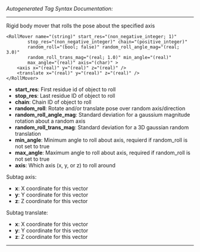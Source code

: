 _Autogenerated Tag Syntax Documentation:_

---
Rigid body mover that rolls the pose about the specified axis

```
<RollMover name="(string)" start_res="(non_negative_integer; 1)"
        stop_res="(non_negative_integer)" chain="(positive_integer)"
        random_roll="(bool; false)" random_roll_angle_mag="(real; 3.0)"
        random_roll_trans_mag="(real; 1.0)" min_angle="(real)"
        max_angle="(real)" axis="(char)" >
    <axis x="(real)" y="(real)" z="(real)" />
    <translate x="(real)" y="(real)" z="(real)" />
</RollMover>
```

-   **start_res**: First residue id of object to roll
-   **stop_res**: Last residue ID of object to roll
-   **chain**: Chain ID of object to roll
-   **random_roll**: Rotate and/or translate pose over random axis/direction
-   **random_roll_angle_mag**: Standard deviation for a gaussium magnitude rotation about a random axis
-   **random_roll_trans_mag**: Standard deviation for a 3D gaussian random translation
-   **min_angle**: Minimum angle to roll about axis, requierd if random_roll is not set to true
-   **max_angle**: Maximum angle to roll about axis, required if random_roll is not set to true
-   **axis**: Which axis (x, y, or z) to roll around


Subtag axis:   

-   **x**: X coordinate for this vector
-   **y**: Y coordinate for this vector
-   **z**: Z coordinate for this vector

Subtag translate:   

-   **x**: X coordinate for this vector
-   **y**: Y coordinate for this vector
-   **z**: Z coordinate for this vector

---
